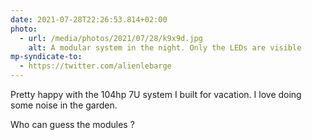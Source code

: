 ```yaml
---
date: 2021-07-28T22:26:53.814+02:00
photo:
  - url: /media/photos/2021/07/28/k9x9d.jpg
    alt: A modular system in the night. Only the LEDs are visible
mp-syndicate-to:
  - https://twitter.com/alienlebarge
---
```

Pretty happy with the 104hp 7U system I built for vacation. I love doing some noise in the garden.

Who can guess the modules ?
